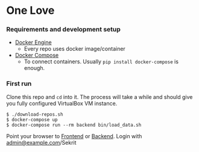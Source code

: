 One Love
========

### Requirements and development setup
- [Docker Engine](https://docs.docker.com/engine/installation/)
  - Every repo uses docker image/container
- [Docker Compose](https://docs.docker.com/compose/)
  - To connect containers. Usually `pip install docker-compose` is enough.

### First run
Clone this repo and `cd` into it. The process will take a while and should give
you fully configured VirtualBox VM instance.

    $ ./download-repos.sh
    $ docker-compose up
    $ docker-compose run --rm backend bin/load_data.sh

Point your browser to [Frontend](http://localhost:8080/) or [Backend](http://localhost:5000/).
Login with admin@example.com/Sekrit
